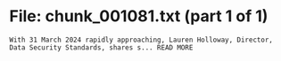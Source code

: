 ﻿# File: chunk_001081.txt (part 1 of 1)
```
With 31 March 2024 rapidly approaching, Lauren Holloway, Director, Data Security Standards, shares s... READ MORE
```

